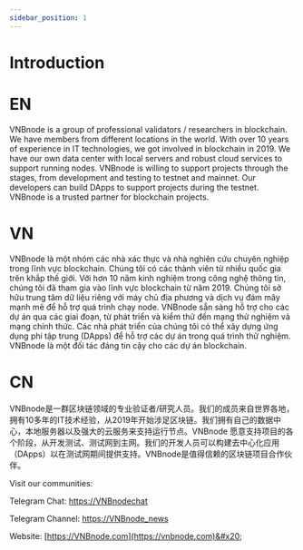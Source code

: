 ```yaml
---
sidebar_position: 1
---
```

# Introduction

# EN
VNBnode is a group of professional validators / researchers in blockchain. We have members from different locations in the world. With over 10 years of experience in IT technologies, we got involved in blockchain in 2019. We have our own data center with local servers and robust cloud services to support running nodes. VNBnode is willing to support projects through the stages, from development and testing to testnet and mainnet. Our developers can build DApps to support projects during the testnet. VNBnode is a trusted partner for blockchain projects.

# VN
VNBnode là một nhóm các nhà xác thực và nhà nghiên cứu chuyên nghiệp trong lĩnh vực blockchain. Chúng tôi có các thành viên từ nhiều quốc gia trên khắp thế giới. Với hơn 10 năm kinh nghiệm trong công nghệ thông tin, chúng tôi đã tham gia vào lĩnh vực blockchain từ năm 2019. Chúng tôi sở hữu trung tâm dữ liệu riêng với máy chủ địa phương và dịch vụ đám mây mạnh mẽ để hỗ trợ quá trình chạy node. VNBnode sẵn sàng hỗ trợ cho các dự án qua các giai đoạn, từ phát triển và kiểm thử đến mạng thử nghiệm và mạng chính thức. Các nhà phát triển của chúng tôi có thể xây dựng ứng dụng phi tập trung (DApps) để hỗ trợ các dự án trong quá trình thử nghiệm. VNBnode là một đối tác đáng tin cậy cho các dự án blockchain.

# CN
VNBnode是一群区块链领域的专业验证者/研究人员。我们的成员来自世界各地，拥有10多年的IT技术经验，从2019年开始涉足区块链。我们拥有自己的数据中心，本地服务器以及强大的云服务来支持运行节点。VNBnode 愿意支持项目的各个阶段，从开发测试、测试网到主网。我们的开发人员可以构建去中心化应用（DApps）以在测试网期间提供支持。VNBnode是值得信赖的区块链项目合作伙伴。

Visit our communities:

Telegram Chat: [https://VNBnodechat](https://t.me/+4aLsnP6JHhY4YTY1)

Telegram Channel: [https://VNBnode\_news](https://t.me/+IpfWe\_pX7UlkMzY1)

Website: [https://VNBnode.com](https://vnbnode.com)&#x20;
